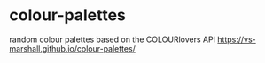 # colour-palettes
random colour palettes based on the COLOURlovers API
https://vs-marshall.github.io/colour-palettes/
